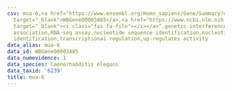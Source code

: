 ```yaml
---
csv: mua-6,<a href="https://www.ensembl.org/Homo_sapiens/Gene/Summary?db=core;g=WBGene00003485"
  target="_blank">WBGene00003485</a>,<a href="https://www.ncbi.nlm.nih.gov/pubmed/27496166"
  target="_blank"><i class="fas fa-file"></i></a>",genetic interference,functional
  association,RNA-seq assay,nucleotide sequence identification,nucleotide sequence
  identification,transcriptional regulation,up-regulates activity
data_alias: mua-6
data_id: WBGene00003485
data_numevidence: 1
data_species: Caenorhabditis elegans
data_taxid: '6239'
title: mua-6
---
```

